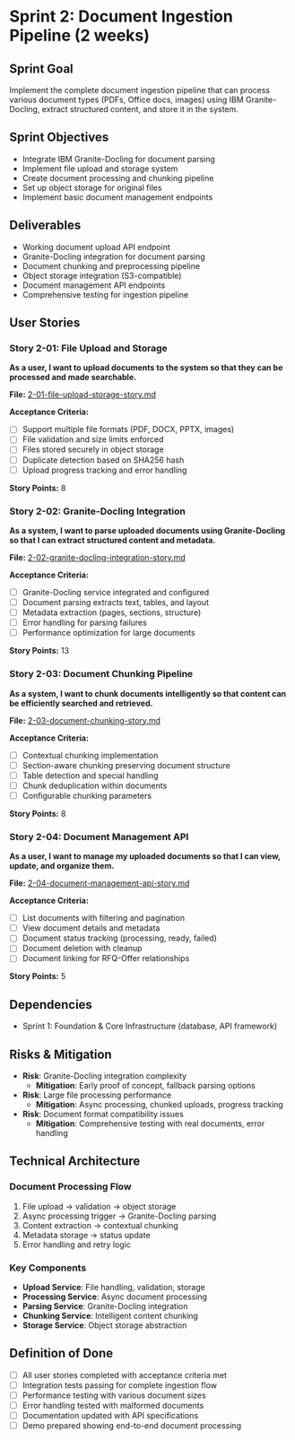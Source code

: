 # Sprint 2: Document Ingestion Pipeline (2 weeks)

## Sprint Goal
Implement the complete document ingestion pipeline that can process various document types (PDFs, Office docs, images) using IBM Granite-Docling, extract structured content, and store it in the system.

## Sprint Objectives
- Integrate IBM Granite-Docling for document parsing
- Implement file upload and storage system
- Create document processing and chunking pipeline
- Set up object storage for original files
- Implement basic document management endpoints

## Deliverables
- Working document upload API endpoint
- Granite-Docling integration for document parsing
- Document chunking and preprocessing pipeline
- Object storage integration (S3-compatible)
- Document management API endpoints
- Comprehensive testing for ingestion pipeline

## User Stories

### Story 2-01: File Upload and Storage
**As a user, I want to upload documents to the system so that they can be processed and made searchable.**

**File:** [2-01-file-upload-storage-story.md](2-01-file-upload-storage-story.md)

**Acceptance Criteria:**
- [ ] Support multiple file formats (PDF, DOCX, PPTX, images)
- [ ] File validation and size limits enforced
- [ ] Files stored securely in object storage
- [ ] Duplicate detection based on SHA256 hash
- [ ] Upload progress tracking and error handling

**Story Points:** 8

### Story 2-02: Granite-Docling Integration
**As a system, I want to parse uploaded documents using Granite-Docling so that I can extract structured content and metadata.**

**File:** [2-02-granite-docling-integration-story.md](2-02-granite-docling-integration-story.md)

**Acceptance Criteria:**
- [ ] Granite-Docling service integrated and configured
- [ ] Document parsing extracts text, tables, and layout
- [ ] Metadata extraction (pages, sections, structure)
- [ ] Error handling for parsing failures
- [ ] Performance optimization for large documents

**Story Points:** 13

### Story 2-03: Document Chunking Pipeline
**As a system, I want to chunk documents intelligently so that content can be efficiently searched and retrieved.**

**File:** [2-03-document-chunking-story.md](2-03-document-chunking-story.md)

**Acceptance Criteria:**
- [ ] Contextual chunking implementation
- [ ] Section-aware chunking preserving document structure
- [ ] Table detection and special handling
- [ ] Chunk deduplication within documents
- [ ] Configurable chunking parameters

**Story Points:** 8

### Story 2-04: Document Management API
**As a user, I want to manage my uploaded documents so that I can view, update, and organize them.**

**File:** [2-04-document-management-api-story.md](2-04-document-management-api-story.md)

**Acceptance Criteria:**
- [ ] List documents with filtering and pagination
- [ ] View document details and metadata
- [ ] Document status tracking (processing, ready, failed)
- [ ] Document deletion with cleanup
- [ ] Document linking for RFQ-Offer relationships

**Story Points:** 5

## Dependencies
- Sprint 1: Foundation & Core Infrastructure (database, API framework)

## Risks & Mitigation
- **Risk**: Granite-Docling integration complexity
  - **Mitigation**: Early proof of concept, fallback parsing options
- **Risk**: Large file processing performance
  - **Mitigation**: Async processing, chunked uploads, progress tracking
- **Risk**: Document format compatibility issues
  - **Mitigation**: Comprehensive testing with real documents, error handling

## Technical Architecture

### Document Processing Flow
1. File upload → validation → object storage
2. Async processing trigger → Granite-Docling parsing
3. Content extraction → contextual chunking
4. Metadata storage → status update
5. Error handling and retry logic

### Key Components
- **Upload Service**: File handling, validation, storage
- **Processing Service**: Async document processing
- **Parsing Service**: Granite-Docling integration
- **Chunking Service**: Intelligent content chunking
- **Storage Service**: Object storage abstraction

## Definition of Done
- [ ] All user stories completed with acceptance criteria met
- [ ] Integration tests passing for complete ingestion flow
- [ ] Performance testing with various document sizes
- [ ] Error handling tested with malformed documents
- [ ] Documentation updated with API specifications
- [ ] Demo prepared showing end-to-end document processing
